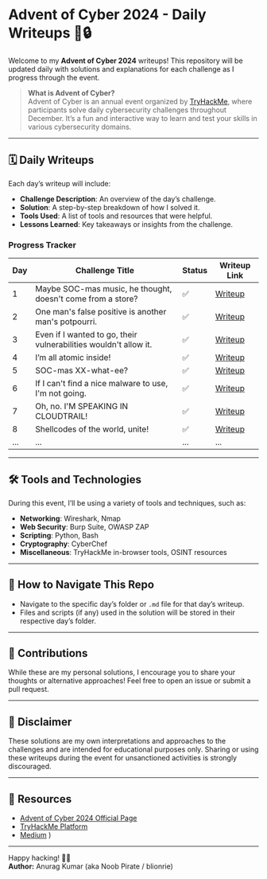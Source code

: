 # Advent of Cyber 2024 - Daily Writeups 🎄🔒

Welcome to my **Advent of Cyber 2024** writeups! This repository will be updated daily with solutions and explanations for each challenge as I progress through the event. 

> **What is Advent of Cyber?**  
> Advent of Cyber is an annual event organized by [TryHackMe](https://tryhackme.com/), where participants solve daily cybersecurity challenges throughout December. It’s a fun and interactive way to learn and test your skills in various cybersecurity domains.

---

## 🗓 Daily Writeups

Each day’s writeup will include:  
- **Challenge Description**: An overview of the day’s challenge.  
- **Solution**: A step-by-step breakdown of how I solved it.  
- **Tools Used**: A list of tools and resources that were helpful.  
- **Lessons Learned**: Key takeaways or insights from the challenge.

### Progress Tracker
| Day | Challenge Title | Status | Writeup Link |
|-----|-----------------|--------|--------------|
| 1   | Maybe SOC-mas music, he thought, doesn't come from a store?             | ✅      | [Writeup](./Day1.md) |
| 2   | One man's false positive is another man's potpourri.             | ✅      | [Writeup](./Day2.md) |
| 3   | Even if I wanted to go, their vulnerabilities wouldn't allow it.             | ✅      | [Writeup](./Day3.md) |
| 4   | I’m all atomic inside!             | ✅      | [Writeup](./Day4.md) |
| 5   | SOC-mas XX-what-ee?             | ✅      | [Writeup](./Day5.md) |
| 6   | If I can't find a nice malware to use, I'm not going.             | ✅      | [Writeup](./Day6.md) |
| 7   | Oh, no. I'M SPEAKING IN CLOUDTRAIL!             | ✅      | [Writeup](./Day7.md) |
| 8   | Shellcodes of the world, unite!             | ✅      | [Writeup](./Day8.md) |
| ... | ...             | ...    | ...          |

---

## 🛠 Tools and Technologies
During this event, I’ll be using a variety of tools and techniques, such as:  
- **Networking**: Wireshark, Nmap  
- **Web Security**: Burp Suite, OWASP ZAP  
- **Scripting**: Python, Bash  
- **Cryptography**: CyberChef  
- **Miscellaneous**: TryHackMe in-browser tools, OSINT resources  

---

## 🚀 How to Navigate This Repo
- Navigate to the specific day’s folder or `.md` file for that day’s writeup.  
- Files and scripts (if any) used in the solution will be stored in their respective day’s folder.

---

## 🤝 Contributions
While these are my personal solutions, I encourage you to share your thoughts or alternative approaches! Feel free to open an issue or submit a pull request.  

---

## 📜 Disclaimer
These solutions are my own interpretations and approaches to the challenges and are intended for educational purposes only. Sharing or using these writeups during the event for unsanctioned activities is strongly discouraged.  

---

## 🔗 Resources
- [Advent of Cyber 2024 Official Page](https://tryhackme.com/christmas)  
- [TryHackMe Platform](https://tryhackme.com/)  
- [Medium](https://4nuxd.medium.com)  )  

---

Happy hacking! 🎅🎄  
**Author:** Anurag Kumar (aka Noob Pirate / blionrie)  
